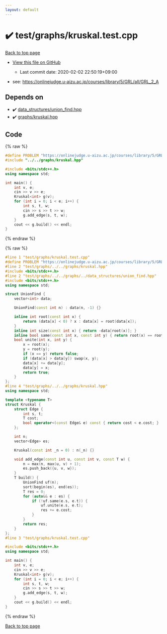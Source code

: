 ```yaml
---
layout: default
---
```


<!-- mathjax config similar to math.stackexchange -->
<script type="text/javascript" async
  src="https://cdnjs.cloudflare.com/ajax/libs/mathjax/2.7.5/MathJax.js?config=TeX-MML-AM_CHTML">
</script>
<script type="text/x-mathjax-config">
  MathJax.Hub.Config({
    TeX: { equationNumbers: { autoNumber: "AMS" }},
    tex2jax: {
      inlineMath: [ ['$','$'] ],
      processEscapes: true
    },
    "HTML-CSS": { matchFontHeight: false },
    displayAlign: "left",
    displayIndent: "2em"
  });
</script>

<script type="text/javascript" src="https://cdnjs.cloudflare.com/ajax/libs/jquery/3.4.1/jquery.min.js"></script>
<script src="https://cdn.jsdelivr.net/npm/jquery-balloon-js@1.1.2/jquery.balloon.min.js" integrity="sha256-ZEYs9VrgAeNuPvs15E39OsyOJaIkXEEt10fzxJ20+2I=" crossorigin="anonymous"></script>
<script type="text/javascript" src="../../../assets/js/copy-button.js"></script>
<link rel="stylesheet" href="../../../assets/css/copy-button.css" />


# :heavy_check_mark: test/graphs/kruskal.test.cpp

<a href="../../../index.html">Back to top page</a>

* <a href="{{ site.github.repository_url }}/blob/master/test/graphs/kruskal.test.cpp">View this file on GitHub</a>
    - Last commit date: 2020-02-02 22:50:19+09:00


* see: <a href="https://onlinejudge.u-aizu.ac.jp/courses/library/5/GRL/all/GRL_2_A">https://onlinejudge.u-aizu.ac.jp/courses/library/5/GRL/all/GRL_2_A</a>


## Depends on

* :heavy_check_mark: <a href="../../../library/data_structures/union_find.hpp.html">data_structures/union_find.hpp</a>
* :heavy_check_mark: <a href="../../../library/graphs/kruskal.hpp.html">graphs/kruskal.hpp</a>


## Code

<a id="unbundled"></a>
{% raw %}
```cpp
#define PROBLEM "https://onlinejudge.u-aizu.ac.jp/courses/library/5/GRL/all/GRL_2_A"
#include "../../graphs/kruskal.hpp"

#include <bits/stdc++.h>
using namespace std;

int main() {
    int v, e;
    cin >> v >> e;
    Kruskal<int> g(v);
    for (int i = 0; i < e; i++) {
        int s, t, w;
        cin >> s >> t >> w;
        g.add_edge(s, t, w);
    }
    cout << g.build() << endl;
}
```
{% endraw %}

<a id="bundled"></a>
{% raw %}
```cpp
#line 1 "test/graphs/kruskal.test.cpp"
#define PROBLEM "https://onlinejudge.u-aizu.ac.jp/courses/library/5/GRL/all/GRL_2_A"
#line 2 "test/graphs/../../graphs/kruskal.hpp"
#include <bits/stdc++.h>
#line 2 "test/graphs/../../graphs/../data_structures/union_find.hpp"
#include <bits/stdc++.h>
using namespace std;

struct UnionFind {
    vector<int> data;

    UnionFind(const int n) : data(n, -1) {}

    inline int root(const int x) {
        return (data[x] < 0) ? x : data[x] = root(data[x]);
    }
    inline int size(const int x) { return -data[root(x)]; }
    inline bool same(const int x, const int y) { return root(x) == root(y); }
    bool unite(int x, int y) {
        x = root(x);
        y = root(y);
        if (x == y) return false;
        if (data[x] > data[y]) swap(x, y);
        data[x] += data[y];
        data[y] = x;
        return true;
    }
};
#line 4 "test/graphs/../../graphs/kruskal.hpp"
using namespace std;

template <typename T>
struct Kruskal {
    struct Edge {
        int s, t;
        T cost;
        bool operator<(const Edge& e) const { return cost < e.cost; }
    };

    int n;
    vector<Edge> es;

    Kruskal(const int _n = 0) : n(_n) {}

    void add_edge(const int u, const int v, const T w) {
        n = max(n, max(u, v) + 1);
        es.push_back({u, v, w});
    }
    T build() {
        UnionFind uf(n);
        sort(begin(es), end(es));
        T res = 0;
        for (auto&& e : es) {
            if (!uf.same(e.s, e.t)) {
                uf.unite(e.s, e.t);
                res += e.cost;
            }
        }
        return res;
    }
};
#line 3 "test/graphs/kruskal.test.cpp"

#include <bits/stdc++.h>
using namespace std;

int main() {
    int v, e;
    cin >> v >> e;
    Kruskal<int> g(v);
    for (int i = 0; i < e; i++) {
        int s, t, w;
        cin >> s >> t >> w;
        g.add_edge(s, t, w);
    }
    cout << g.build() << endl;
}

```
{% endraw %}

<a href="../../../index.html">Back to top page</a>


